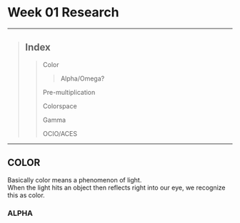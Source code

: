 # Week 01 Research
- - -
> ## Index
>   > Color
>   >   > Alpha/Omega?
>   >   > 
>   > Pre-multiplication
>   >
>   > Colorspace
>   > 
>   > Gamma
>   > 
>   > OCIO/ACES
- - -
## COLOR
Basically color means a phenomenon of light.  
When the light hits an object then reflects right into our eye, we recognize this as color.   
### ALPHA
